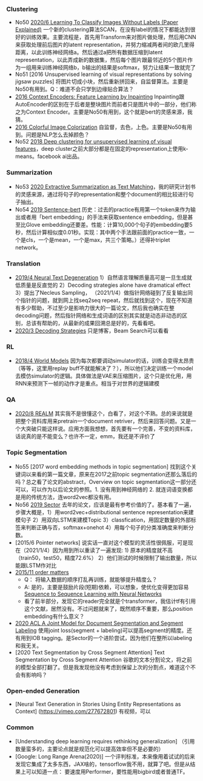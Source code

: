 ### Clustering

* No50 [2020/6 Learning To Classify Images Without Labels (Paper Explained)](https://www.youtube.com/watch?v=hQEnzdLkPj4&ab_channel=YannicKilcher) 一个新的clustering算法SCAN，在没有label的情况下都能达到很好的训练效果。主要流程是，首先用Transform来对图片做处理，然后用CNN来获取处理前后图片的latent representation，并努力缩减两者间的欧几里得距离，以此训练神经网络a。然后通过a把所有数据压缩到latent representation，以此弄成新的数据集，然后每个图片跟最邻近的5个图片作为一组用来训练神经网络b，b输出的结果是softmax，努力让结果一致就完了
* No51 [2016 Unsupervised learning of visual representations by solving jigsaw puzzles] 将图片切成小块，然后重新拼回来，自监督算法。主要是No50有用到。Q：难道不会只学到边缘贴合算法？
* [2016 Context Encoders: Feature Learning by Inpainting](https://arxiv.org/abs/1604.07379) Inpainting跟AutoEncoder的区别在于后者是整块图片而前者只是图片中的一部分，他们称之为Context Encoder。主要是No50有用到，这个就是bert的灵感来源，我猜。
* [2016 Colorful Image Colorization](https://arxiv.org/abs/1603.08511) 自监督，去色，上色。主要是No50有用到。问题是NLP怎么去掉颜色？
* No52 [2018 Deep clustering for unsupervised learning of visual features](https://arxiv.org/abs/1807.05520)，deep cluster之前大部分都是在固定的representation上使用k-means。facebook ai出品。


### Summarization
* No53 [2020 Extractive Summarization as Text Matching](https://arxiv.org/abs/2004.08795)，我的研究计划书的灵感来源，通过将句子的representation和整个document的相比较进行句子抽出。
* No54 [2019 Sentence-bert](https://arxiv.org/abs/1908.10084) 历史：过去的practice有用第一个token来作为输出或者用「bert embedding」的手法来获取sentence embedding，但是甚至比Glove embedding还要差。性能：计算10,000个句子的embedding要5秒，然后计算相似度0.01秒。实现：其中两个手法跟前面的practice一致，一个是cls，一个是mean，一个是max，共三个策略。）还得补triplet network。

### Translation

* [2019/4 Neural Text Degeneration](https://arxiv.org/abs/1904.09751) 1）自然语言理解质量高可是一旦生成就低质量是反直觉的 2）Decoding strategies alone have dramatical effect 3）提出了Necleus Sampling， （2021/1/4）做指针网络碰到了反复输出同个指针的问题，就到网上找seq2seq repeat，然后就找到这个，现在不知道有多少帮助，不过至少是影响力很大的一篇论文，然后我也确实在整decoding问题，然后指针网络和生成词语的区别其实就是动态非动态的区别，总该有帮助的，从最新的成果回溯总是好的，先看看吧。
* [2020/3 Decoding Strategies](https://huggingface.co/blog/how-to-generate) 只是博客，Beam Search可以看看 

### RL

* [2018/4 World Models](https://www.youtube.com/watch?v=dPsXxLyqpfs&ab_channel=YannicKilcher) 因为每次都要调动simulator的话，训练会变得太昂贵（等等，这里用replay buff不就能解决了？），所以他们决定训练一个model去模仿simulator的逻辑。具体做法是VAE来压缩图片，这个只是优化用，用RNN来预测下一帧的动作才是重点。相当于对世界的逻辑建模

### QA

* [2020/8 REALM](https://www.youtube.com/watch?v=lj-LGrnh1oU&ab_channel=YannicKilcher) 其实我不是很懂这个，白看了，对这个不熟。总的来说就是把整个资料库用来pretrain一个document retriver，然后来回答问题。又是一个大突破只能这样说。应用方面我想想，首先要有一个完善，不变的资料库，话说真的是不能变么？也许不一定，emm，我还是不评价了

### Topic Segmentation

* No55 [2017 word embedding methods in topic segmentation] 找到这个关键词以来看的第一篇文章，原来在2017之前topic segmentation还那么落后的吗？总之看了论文的abstract，Overview on topic segmentation这一部分还可以，可以作为以后论文的参照。1. 没有用到神经网络的 2. 就连词语变换都是用的传统方法，连word2vec都没有用。
* No56 [2019 Sector](https://www.mitpressjournals.org/doi/abs/10.1162/tacl_a_00261) 去年的论文，应该是最有参考价值的了。基本看了一遍，步骤大概是，1）用word2vec+distributional sentence representation来建模句子 2）用双向LSTM来建模Topic 3）classfication，用固定数量的外部标签来判断正确与否，softmax+onehot 4）用每个句子的分类准确度来判断分数。
* [2015/6 Pointer networks] 说实话一直对这个模型的灵活性很佩服，可是现在（2021/1/4）因为用到所以重读了一遍发现: 1) 原本的精度就不高（train50，test50，精度72.6%） 2）他们测试的时候限制了输出数量，所以能跟LSTM作对比
* [2015/11 order matters](https://arxiv.org/abs/1511.06391) 
  * Q： 将输入数据的顺序打乱再训练，就能够提升精度么？
  * A: 是的，主要是鼓励片段(短期)依赖，可以想象，使优化变得更加容易[Sequence to Sequence Learning with Neural Networks](https://arxiv.org/abs/1409.3215)
  - 看了前半部分，发现它的reader完全就是个transformer，我估计tf有引用这个文献，居然没有。不过问题就来了，既然顺序不重要，那么position embedding有什么意义？
* [2020 ACL A Joint Model for Document Segmentation and Segment Labeling](https://www.aclweb.org/anthology/2020.acl-main.29/) 使用joint loss(segment + labeling)可以提高segment的精度。还有用到IOB tagging。是Sector的一个进阶尝试，因为他们在整所以labeling和我无关。
* [2020 Text Segmentation by Cross Segment Attention] Text Segmentation by Cross Segment Attention 谷歌的文本分割论文，将之前的模型全部打翻了。但是我发现他没有考虑到保留上次的分割点，难道这个不会有影响吗？

  
### Open-ended Generation

* [Neural Text Generation in Stories Using Entity Representations as Context] (https://vimeo.com/277672801) 有视频，可以


### Common

* [Understanding deep learning requires rethinking generalization] （引用数量蛮多的，主要论点就是规范化可以提高效率但不是必要的）
* [Google: Long Range Arena(2020)] 一个评判标准，本来像用着试试的后来发现它集成了太多东西，JAX啥的，tensorflow我不用，就算了吧。但是从结果上可以知道一点： 要速度用Performer，要性能用bigbird或者普通TF。
